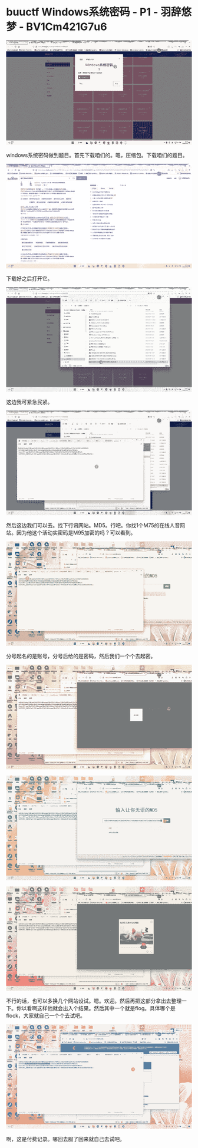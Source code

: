 # buuctf  Windows系统密码 - P1 - 羽辞悠梦 - BV1Cm421G7u6

![](img/2f2bc833c4eae0b578136100bd7f7f91_0.png)

windows系统密码做到题目。首先下载咱们的。嗯，压缩包。下载咱们的题目。

![](img/2f2bc833c4eae0b578136100bd7f7f91_2.png)

下载好之后打开它。

![](img/2f2bc833c4eae0b578136100bd7f7f91_4.png)

这边我可紧急民紧。

![](img/2f2bc833c4eae0b578136100bd7f7f91_6.png)

然后这边我们可以去。找下行讯网站。MD5。行吧。你找1个M75的在线人音网站。因为他这个活动实密码是M95加密的吗？可以看到。



![](img/2f2bc833c4eae0b578136100bd7f7f91_8.png)

分号起名的是账号，分号后给的是密码，然后我们一个个去起密。

![](img/2f2bc833c4eae0b578136100bd7f7f91_10.png)

![](img/2f2bc833c4eae0b578136100bd7f7f91_11.png)

![](img/2f2bc833c4eae0b578136100bd7f7f91_12.png)

不行的话，也可以多换几个网站设试。嗯。欢迎。然后再把这部分拿出去整理一下。你以看啊这样他就会出入个结果。然后其中一个就是flog。具体哪个是flock，大家就自己一个个去试吧。



![](img/2f2bc833c4eae0b578136100bd7f7f91_14.png)

啊，这是付费记录。哪回去服了回来就自己去试吧。